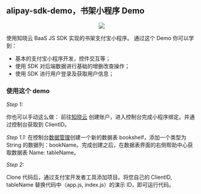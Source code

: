 ## alipay-sdk-demo，书架小程序 Demo

<p align="center"><img src="../assets/alipay-sdk-demo.png" /></p>

使用知晓云 BaaS JS SDK 实现的书架支付宝小程序。
通过这个 Demo 你可以学到：

- 基本的支付宝小程序开发，控件交互等；
- 使用 SDK 对后端数据进行基础的增删改查操作；
- 使用 SDK 进行用户登录及获取用户信息；


### 使用这个 demo

*Step 1:*

你也可以手动这么做：
前往[知晓云](https://cloud.minapp.com) 创建账户，进入控制台完成小程序绑定。并通过控制台获取到 ClientID。

*Step 1.1:*
在控制台[数据管理](https://cloud.minapp.com/hydrogen/flex/schema/)创建一个新的数据表 bookshelf，添加一个类型为 String 的数据列：bookName。完成创建之后，在数据表界面的右侧帮助中心获取数据表 Name: tableName。

*Step 2:*

Clone 代码后，通过支付宝开发者工具添加项目。将您自己的 ClientID, tableName 替换代码中（app.js, index.js）的演示 ID，即可运行代码。
